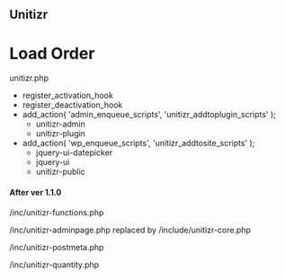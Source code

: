 ## Unitizr

# Load Order

unitizr.php
- register_activation_hook
- register_deactivation_hook
- add_action( 'admin_enqueue_scripts',  'unitizr_addtoplugin_scripts' );
    - unitizr-admin
    - unitizr-plugin
- add_action( 'wp_enqueue_scripts', 'unitizr_addtosite_scripts' );
    - jquery-ui-datepicker
    - jquery-ui
    - unitizr-public

#### After ver 1.1.0

/inc/unitizr-functions.php

/inc/unitizr-adminpage.php replaced by /include/unitizr-core.php

/inc/unitizr-postmeta.php

/inc/unitizr-quantity.php
